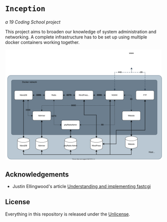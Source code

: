 # ```Inception```
*a 19 Coding School project*

This project aims to broaden our knowledge of system administration and networking. A complete infrastructure has to be set up using multiple docker containers working together.

![Inception_diagram](./Inception.svg)

## Acknowledgements

- Justin Ellingwood's article [Understanding and implementing fastcgi](https://www.digitalocean.com/community/tutorials/understanding-and-implementing-fastcgi-proxying-in-nginx)

## License

Everything in this repository is released under the [Unlicense](https://github.com/tderwedu/42cursus/blob/main/LICENSE).

